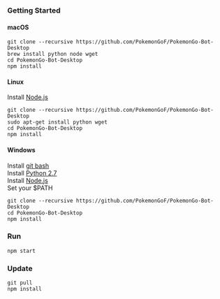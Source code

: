 ### Getting Started
#### macOS
```
git clone --recursive https://github.com/PokemonGoF/PokemonGo-Bot-Desktop
brew install python node wget
cd PokemonGo-Bot-Desktop
npm install
```

#### Linux
Install [Node.js](https://nodejs.org/en/)
```
git clone --recursive https://github.com/PokemonGoF/PokemonGo-Bot-Desktop
sudo apt-get install python wget
cd PokemonGo-Bot-Desktop
npm install
```

#### Windows
Install [git bash](https://git-scm.com/downloads)  
Install [Python 2.7](https://www.python.org/downloads/)  
Install [Node.js](https://nodejs.org/en/)  
Set your $PATH
```
git clone --recursive https://github.com/PokemonGoF/PokemonGo-Bot-Desktop
cd PokemonGo-Bot-Desktop
npm install
```

### Run
```
npm start
```

### Update
```
git pull
npm install
```
